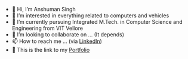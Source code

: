 - 👋 Hi, I’m Anshuman Singh
- 👀 I’m interested in everything related to computers and vehicles
- 🌱 I’m currently pursuing Integrated M.Tech. in Computer Science and Engineering from VIT Vellore
- 💞️ I’m looking to collaborate on ... (It depends)
- 📫 How to reach me ... (via [LinkedIn](https://www.linkedin.com/in/anshuman-singh-01))
- 🔗 This is the link to my <a href="https://anshumansingh1.github.io./" target="_blank">Portfolio</a>

<!---
anshumansingh1/anshumansingh1 is a ✨ special ✨ repository because its `README.md` (this file) appears on your GitHub profile.
You can click the Preview link to take a look at your changes.
--->
